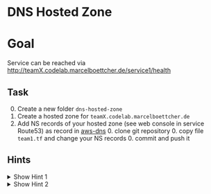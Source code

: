 # DNS Hosted Zone

# Goal
Service can be reached via http://teamX.codelab.marcelboettcher.de/service1/health 


## Task
0. Create a new folder `dns-hosted-zone`
0. Create a hosted zone for `teamX.codelab.marcelboettcher.de`
0. Add NS records of your hosted zone (see web console in service Route53) as record in [aws-dns](https://github.com/marcelboettcher/aws-dns)
    0. clone git repository
    0. copy file `team1.tf` and change your NS records
    0. commit and push it


## Hints
<details><summary>Show Hint 1</summary><p>

You need one resource.
</p></details>


<details><summary>Show Hint 2</summary><p>

Resources: aws_route53_zone
</p></details>



